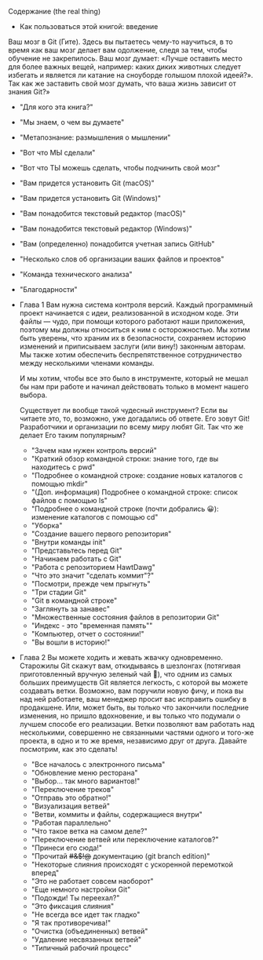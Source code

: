 Содержание (the real thing)

- Как пользоваться этой книгой: введение

Ваш мозг в Git (Гите). Здесь вы пытаетесь чему-то научиться, в то время как ваш мозг делает вам одолжение, следя за тем, чтобы обучение не закрепилось. Ваш мозг думает: «Лучше оставить место для более важных вещей, например: каких диких животных следует избегать и является ли катание на сноуборде голышом плохой идеей?». Так как же заставить свой мозг думать, что ваша жизнь зависит от знания Git?»

- "Для кого эта книга?"
- "Мы знаем, о чем вы думаете"
- "Метапознание: размышления о мышлении"
- "Вот что МЫ сделали"
- "Вот что ТЫ можешь сделать, чтобы подчинить свой мозг"
- "Вам придется установить Git (macOS)"
- "Вам придется установить Git (Windows)"
- "Вам понадобится текстовый редактор (macOS)"
- "Вам понадобится текстовый редактор (Windows)"
- "Вам (определенно) понадобится учетная запись GitHub"
- "Несколько слов об организации ваших файлов и проектов"
- "Команда технического анализа"
- "Благодарности"

- Глава 1
  Вам нужна система контроля версий. Каждый программный проект начинается с идеи, реализованной в исходном коде. Эти файлы — чудо, при помощи которого работают наши приложения, поэтому мы должны относиться к ним с осторожностью. Мы хотим быть уверены, что храним их в безопасности, сохраняем историю изменений и приписываем заслуги (или вину!) законным авторам. Мы также хотим обеспечить беспрепятственное сотрудничество между несколькими членами команды.

  И мы хотим, чтобы все это было в инструменте, который не мешал бы нам при работе и начинал действовать только в момент нашего выбора.

  Существует ли вообще такой чудесный инструмент? Если вы читаете это, то, возможно, уже догадались об ответе. Его зовут Git! Разработчики и организации по всему миру любят Git. Так что же делает Его таким популярным?

  - "Зачем нам нужен контроль версий"
  - "Краткий обзор командной строки: знание того, где вы находитесь с pwd"
  - "Подробнее о командной строке: создание новых каталогов с помощью mkdir"
  - "(Доп. информация) Подробнее о командной строке: список файлов с помощью ls"
  - "Подробнее о командной строке (почти добрались 😀): изменение каталогов с помощью cd"
  - "Уборка"
  - "Создание вашего первого репозитория"
  - "Внутри команды init"
  - "Представьтесь перед Git"
  - "Начинаем работать с Git"
  - "Работа с репозиторием HawtDawg"
  - "Что это значит "сделать коммит"?"
  - "Посмотри, прежде чем прыгнуть"
  - "Три стадии Git"
  - "Git в командной строке"
  - "Заглянуть за занавес"
  - "Множественные состояния файлов в репозитории Git"
  - "Индекс - это "временная память""
  - "Компьютер, отчет о состоянии!"
  - "Вы вошли в историю!"

- Глава 2
  Вы можете ходить и жевать жвачку одновременно. Старожилы Git скажут вам, откидываясь в шезлонгах (потягивая приготовленный вручную зеленый чай 🍵), что одним из самых больших преимуществ Git является легкость, с которой вы можете создавать ветки. Возможно, вам поручили новую фичу, и пока вы над ней работаете, ваш менеджер просит вас исправить ошибку в продакшене. Или, может быть, вы только что закончили последние изменения, но пришло вдохновение, и вы только что подумали о лучшем способе его реализации. Ветки позволяют вам работать над несколькими, совершенно не связанными частями одного и того-же проекта, в одно и то же время, независимо друг от друга. Давайте посмотрим, как это сделать!

  - "Все началось с электронного письма"
  - "Обновление меню ресторана"
  - "Выбор... так много вариантов!"
  - "Переключение треков"
  - "Отправь это обратно!"
  - "Визуализация ветвей"
  - "Ветви, коммиты и файлы, содержащиеся внутри"
  - "Работая параллельно"
  - "Что такое ветка на самом деле?"
  - "Переключение ветвей или переключение каталогов?"
  - "Принеси его сюда!"
  - "Прочитай ~~#&$!@~~ документацию (git branch edition)"
  - "Некоторые слияния происходят с ускоренной перемоткой вперед"
  - "Это не работает совсем наоборот"
  - "Еще немного настройки Git"
  - "Подожди! Ты переехал?"
  - "Это фиксация слияния"
  - "Не всегда все идет так гладко"
  - "Я так противоречива!"
  - "Очистка (объединенных) ветвей"
  - "Удаление несвязанных ветвей"
  - "Типичный рабочий процесс"
